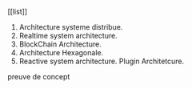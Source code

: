 [[list]]
1. Architecture systeme distribue.
2. Realtime system architecture.
3. BlockChain Architecture.
4. Architecture Hexagonale.
6. Reactive system architecture.
Plugin Architetcure.

preuve de concept 